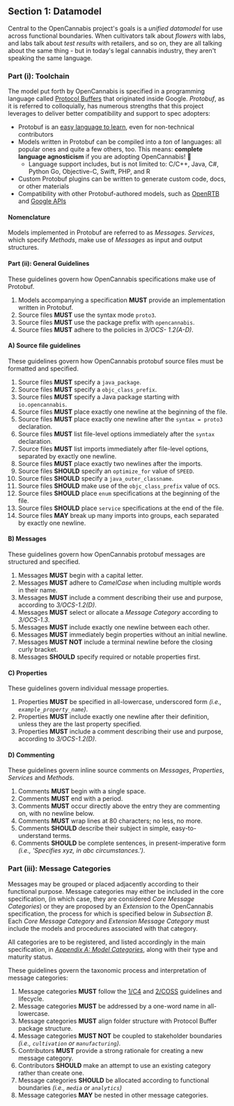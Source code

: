 
## Section 1: Datamodel

Central to the OpenCannabis project's goals is a *unified datamodel* for use across functional boundaries. When
cultivators talk about *flowers* with labs, and labs talk about *test results* with retailers, and so on, they are all
talking about the same thing - but in today's legal cannabis industry, they aren't speaking the same language.

### Part (i): Toolchain

The model put forth by OpenCannabis is specified in a programming language called
[Protocol Buffers](https://developers.google.com/protocol-buffers/) that originated inside Google. *Protobuf*, as it is
referred to colloquially, has numerous strengths that this project leverages to deliver better compatibility and
support to spec adopters:

* Protobuf is an [easy language to learn](https://developers.google.com/protocol-buffers/docs/proto3), even for
  non-technical contributors
* Models written in Protobuf can be compiled into a _ton_ of languages: all popular ones and quite a few others, too.
  This means: **complete language agnosticism** if you are adopting OpenCannabis! 🚀
    * Language support includes, but is not limited to: C/C++, Java, C#, Python Go, Objective-C, Swift, PHP, and R
* Custom Protobuf plugins can be written to generate custom code, docs, or other materials
* Compatibility with other Protobuf-authored models, such as [OpenRTB](https://openrtb.github.io/OpenRTB/) and
  [Google APIs](https://github.com/googleapis/googleapis/tree/master/google)

#### Nomenclature

Models implemented in Protobuf are referred to as *Messages*. *Services*, which specify *Methods*, make use of
*Messages* as input and output structures. 

#### Part (ii): General Guidelines 

These guidelines govern how OpenCannabis specifications make use of Protobuf.

1. Models accompanying a specification **MUST** provide an implementation written in Protobuf.
1. Source files **MUST** use the syntax mode `proto3`.
1. Source files **MUST** use the package prefix with `opencannabis`.
1. Source files **MUST** adhere to the policies in *3/OCS- 1.2(A-D)*.

#### A) Source file guidelines

These guidelines govern how OpenCannabis protobuf source files must be formatted and specified.

1. Source files **MUST** specify a `java_package`.
1. Source files **MUST** specify a `objc_class_prefix`.
1. Source files **MUST** specify a Java package starting with `io.opencannabis`.
1. Source files **MUST** place exactly one newline at the beginning of the file.
1. Source files **MUST** place exactly one newline after the `syntax = proto3` declaration.
1. Source files **MUST** list file-level options immediately after the `syntax` declaration.
1. Source files **MUST** list imports immediately after file-level options, separated by exactly one newline.
1. Source files **MUST** place exactly two newlines after the imports.
1. Source files **SHOULD** specify an `optimize_for` value of `SPEED`.
1. Source files **SHOULD** specify a `java_outer_classname`.
1. Source files **SHOULD** make use of the `objc_class_prefix` value of `OCS`.
1. Source files **SHOULD** place `enum` specifications at the beginning of the file.
1. Source files **SHOULD** place `service` specifications at the end of the file.
1. Source files **MAY** break up many imports into groups, each separated by exactly one newline.

#### B) Messages

These guidelines govern how OpenCannabis protobuf messages are structured and specified.

1. Messages **MUST** begin with a capital letter.
1. Messages **MUST** adhere to *CamelCase* when including multiple words in their name.
1. Messages **MUST** include a comment describing their use and purpose, according to *3/OCS-1.2(D)*.
1. Messages **MUST** select or allocate a _Message Category_ according to *3/OCS-1.3*.
1. Messages **MUST** include exactly one newline between each other.
1. Messages **MUST** immediately begin properties without an initial newline.
1. Messages **MUST NOT** include a terminal newline before the closing curly bracket.
1. Messages **SHOULD** specify required or notable properties first.

#### C) Properties

These guidelines govern individual message properties.

1. Properties **MUST** be specified in all-lowercase, underscored form *(i.e., `example_property_name`)*.
1. Properties **MUST** include exactly one newline after their definition, unless they are the last property specified.
1. Properties **MUST** include a comment describing their use and purpose, according to *3/OCS-1.2(D)*.

#### D) Commenting

These guidelines govern inline source comments on *Messages*, *Properties*, *Services* and *Methods*.

1. Comments **MUST** begin with a single space.
1. Comments **MUST** end with a period.
1. Comments **MUST** occur directly above the entry they are commenting on, with no newline below.
1. Comments **MUST** wrap lines at 80 characters; no less, no more.
1. Comments **SHOULD** describe their subject in simple, easy-to-understand terms.
1. Comments **SHOULD** be complete sentences, in present-imperative form *(i.e., 'Specifies xyz, in abc
  circumstances.')*.

### Part (iii): Message Categories

Messages may be grouped or placed adjacently according to their functional purpose. Message categories may either be
included in the core specification, (in which case, they are considered _Core Message Categories_) or they are proposed
by an _Extension_ to the OpenCannabis specification, the process for which is specified below in _Subsection B_. Each
_Core Message Category_ and _Extension Message Category_ must include the models and procedures associated with that
category.

All categories are to be registered, and listed accordingly in the main specification, in
[_Appendix A: Model Categories_](XA-Message-Categories.md), along with their type and maturity status.

These guidelines govern the taxonomic process and interpretation of message categories:

1. Message categories **MUST** follow the [1/C4](../1/README.md) and [2/COSS](../2/README.md) guidelines and lifecycle.
1. Message categories **MUST** be addressed by a one-word name in all-lowercase.
1. Message categories **MUST** align folder structure with Protocol Buffer package structure.
1. Message categories **MUST NOT** be coupled to stakeholder boundaries *(i.e., `cultivation` or `manufacturing`).*
1. Contributors **MUST** provide a strong rationale for creating a new message category.
1. Contributors **SHOULD** make an attempt to use an existing category rather than create one.
1. Message categories **SHOULD** be allocated according to functional boundaries *(i.e., `media` or `analytics`)*
1. Message categories **MAY** be nested in other message categories.
